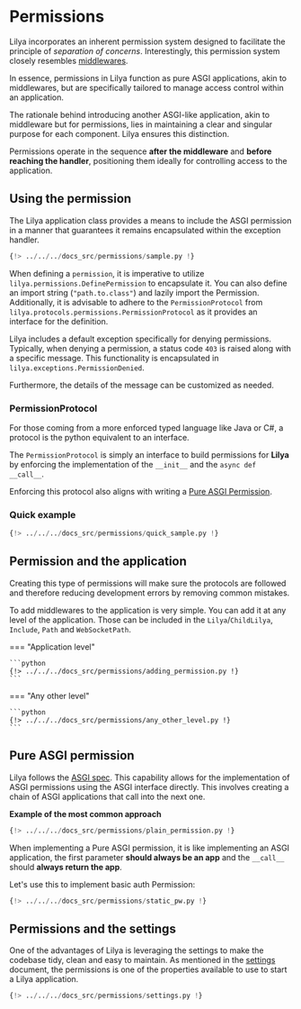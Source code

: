 # Permissions

Lilya incorporates an inherent permission system designed to facilitate the principle of
*separation of concerns*. Interestingly, this permission system closely resembles [middlewares](./middleware.md).

In essence, permissions in Lilya function as pure ASGI applications, akin to middlewares,
but are specifically tailored to manage access control within an application.

The rationale behind introducing another ASGI-like application, akin to middleware but for permissions,
lies in maintaining a clear and singular purpose for each component. Lilya ensures this distinction.

Permissions operate in the sequence **after the middleware** and **before reaching the handler**,
positioning them ideally for controlling access to the application.

## Using the permission

The Lilya application class provides a means to include the ASGI permission in a manner that
guarantees it remains encapsulated within the exception handler.

```python
{!> ../../../docs_src/permissions/sample.py !}
```

When defining a `permission`, it is imperative to utilize `lilya.permissions.DefinePermission` to encapsulate it. You can also
define an import string (`"path.to.class"`) and lazily import the Permission.
Additionally, it is advisable to adhere to the `PermissionProtocol` from
`lilya.protocols.permissions.PermissionProtocol` as it provides an interface for the definition.

Lilya includes a default exception specifically for denying permissions. Typically, when denying a permission,
a status code `403` is raised along with a specific message. This functionality is encapsulated in
`lilya.exceptions.PermissionDenied`.

Furthermore, the details of the message can be customized as needed.

### PermissionProtocol

For those coming from a more enforced typed language like Java or C#, a protocol is the python equivalent to an
interface.

The `PermissionProtocol` is simply an interface to build permissions for **Lilya** by enforcing the implementation of
the `__init__` and the `async def __call__`.

Enforcing this protocol also aligns with writing a [Pure ASGI Permission](#pure-asgi-permission).

### Quick example

```python
{!> ../../../docs_src/permissions/quick_sample.py !}
```

## Permission and the application

Creating this type of permissions will make sure the protocols are followed and therefore reducing development errors
by removing common mistakes.

To add middlewares to the application is very simple. You can add it at any level of the application.
Those can be included in the `Lilya`/`ChildLilya`, `Include`, `Path` and `WebSocketPath`.

=== "Application level"

    ```python
    {!> ../../../docs_src/permissions/adding_permission.py !}
    ```

=== "Any other level"

    ```python
    {!> ../../../docs_src/permissions/any_other_level.py !}
    ```

## Pure ASGI permission

Lilya follows the [ASGI spec](https://asgi.readthedocs.io/en/latest/).
This capability allows for the implementation of ASGI permissions using the
ASGI interface directly. This involves creating a chain of ASGI applications that call into the next one.

**Example of the most common approach**

```python
{!> ../../../docs_src/permissions/plain_permission.py !}
```

When implementing a Pure ASGI permission, it is like implementing an ASGI application, the first
parameter **should always be an app** and the `__call__` should **always return the app**.

Let's use this to implement basic auth Permission:

```python
{!> ../../../docs_src/permissions/static_pw.py !}
```


## Permissions and the settings

One of the advantages of Lilya is leveraging the settings to make the codebase tidy, clean and easy to maintain.
As mentioned in the [settings](./settings.md) document, the permissions is one of the properties available
to use to start a Lilya application.

```python
{!> ../../../docs_src/permissions/settings.py !}
```
